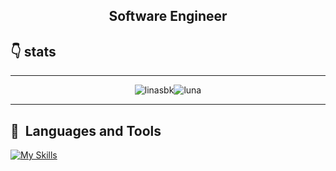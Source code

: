 
<h2 align="center">
Software Engineer</h2>
<p align="center">
<!-- <img src="https://badge.mediaplus.ma/binary/lsabik" alt="lsabik 42" width="500"> -->
</p>

## 👇 stats

---

<p align="center"><img src="https://github-readme-stats.vercel.app/api?username=linasbk&show_icons=true&locale=en&theme=radical" alt="linasbk" /><img src="https://github-readme-streak-stats.herokuapp.com/?user=linasbk&theme=radical" alt="luna" /></p>

---


## 🧰 &nbsp;Languages and Tools
 
[![My Skills](https://skillicons.dev/icons?i=md,bash,vim,vscode,stackoverflow,html,css,javascript,github,git,wordpress,visualstudio,linux,arduino,php,mysql,eclipse,bootstrap,java,powershell,pr,ps,figma)](https://skillicons.dev)
 
